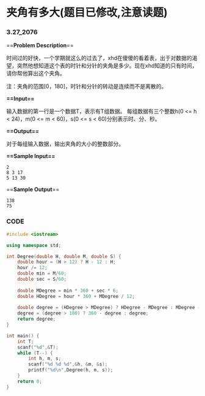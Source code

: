 # 夹角有多大(题目已修改,注意读题)

### 3.27_2076

==**Problem Description**==

时间过的好快，一个学期就这么的过去了，xhd在傻傻的看着表，出于对数据的渴望，突然他想知道这个表的时针和分针的夹角是多少。现在xhd知道的只有时间，请你帮他算出这个夹角。

注：夹角的范围[0，180]，时针和分针的转动是连续而不是离散的。

**==Input==**

输入数据的第一行是一个数据T，表示有T组数据。
每组数据有三个整数h(0 <= h < 24)，m(0 <= m < 60)，s(0 <= s < 60)分别表示时、分、秒。

**==Output==**

对于每组输入数据，输出夹角的大小的整数部分。

**==Sample Input==**

```
2
8 3 17
5 13 30
```

==**Sample Output**==

```
138
75
```

 

### CODE

```cpp
#include <iostream>

using namespace std;

int Degree(double H, double M, double S) {
    double hour = (H > 12) ? H - 12 : H;
    hour /= 12;
    double min = M/60;
    double sec = S/60;
    
    double MDegree = min * 360 + sec * 6;
    double HDegree = hour * 360 + MDegree / 12;
    
    double degree = (HDegree > MDegree) ? HDegree - MDegree : MDegree - HDegree;
    degree = (degree > 180) ? 360 - degree : degree;
    return degree;
}

int main() {
    int T;
    scanf("%d",&T);
    while (T--) {
        int h, m, s;
        scanf("%d %d %d",&h, &m, &s);
        printf("%d\n",Degree(h, m, s));
    }
    return 0;
}
```

